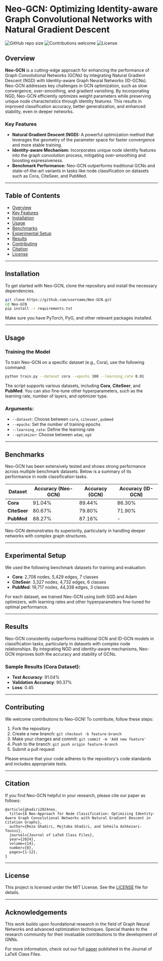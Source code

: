 
# Neo-GCN: Optimizing Identity-aware Graph Convolutional Networks with Natural Gradient Descent

![GitHub repo size](https://img.shields.io/github/repo-size/username/Neo-GCN) ![Contributions welcome](https://img.shields.io/badge/contributions-welcome-brightgreen) ![License](https://img.shields.io/github/license/username/Neo-GCN)

## Overview

**Neo-GCN** is a cutting-edge approach for enhancing the performance of Graph Convolutional Networks (GCNs) by integrating Natural Gradient Descent (NGD) with Identity-aware Graph Neural Networks (ID-GCNs). Neo-GCN addresses key challenges in GCN optimization, such as slow convergence, over-smoothing, and gradient vanishing. By incorporating NGD, Neo-GCN efficiently optimizes weight parameters while preserving unique node characteristics through identity features. This results in improved classification accuracy, better generalization, and enhanced stability, even in deeper networks.

### Key Features
- **Natural Gradient Descent (NGD):** A powerful optimization method that leverages the geometry of the parameter space for faster convergence and more stable training.
- **Identity-aware Mechanism:** Incorporates unique node identity features into the graph convolution process, mitigating over-smoothing and boosting expressiveness.
- **Benchmark Performance:** Neo-GCN outperforms traditional GCNs and state-of-the-art variants in tasks like node classification on datasets such as Cora, CiteSeer, and PubMed.

---

## Table of Contents

- [Overview](#overview)
- [Key Features](#key-features)
- [Installation](#installation)
- [Usage](#usage)
- [Benchmarks](#benchmarks)
- [Experimental Setup](#experimental-setup)
- [Results](#results)
- [Contributing](#contributing)
- [Citation](#citation)
- [License](#license)

---

## Installation

To get started with Neo-GCN, clone the repository and install the necessary dependencies.

```bash
git clone https://github.com/username/Neo-GCN.git
cd Neo-GCN
pip install -r requirements.txt
```

Make sure you have PyTorch, PyG, and other relevant packages installed.

---

## Usage

### Training the Model
To train Neo-GCN on a specific dataset (e.g., Cora), use the following command:

```bash
python train.py --dataset cora --epochs 100 --learning_rate 0.01
```

The script supports various datasets, including **Cora**, **CiteSeer**, and **PubMed**. You can also fine-tune other hyperparameters, such as the learning rate, number of layers, and optimizer type.

### Arguments:
- `--dataset`: Choose between `cora`, `citeseer`, `pubmed`
- `--epochs`: Set the number of training epochs
- `--learning_rate`: Define the learning rate
- `--optimizer`: Choose between `adam`, `sgd`
  
---

## Benchmarks

Neo-GCN has been extensively tested and shows strong performance across multiple benchmark datasets. Below is a summary of its performance in node classification tasks.

| Dataset   | Accuracy (Neo-GCN) | Accuracy (GCN) | Accuracy (ID-GCN) |
|-----------|--------------------|----------------|-------------------|
| **Cora**  | 91.04%             | 89.44%         | 86.30%            |
| **CiteSeer** | 80.67%          | 79.80%         | 71.90%            |
| **PubMed**  | 88.27%           | 87.16%         | -                 |

Neo-GCN demonstrates its superiority, particularly in handling deeper networks with complex graph structures.

---

## Experimental Setup

We used the following benchmark datasets for training and evaluation:

- **Cora**: 2,708 nodes, 5,429 edges, 7 classes
- **CiteSeer**: 3,327 nodes, 4,732 edges, 6 classes
- **PubMed**: 19,717 nodes, 44,338 edges, 3 classes

For each dataset, we trained Neo-GCN using both SGD and Adam optimizers, with learning rates and other hyperparameters fine-tuned for optimal performance.

---

## Results

Neo-GCN consistently outperforms traditional GCN and ID-GCN models in classification tasks, particularly in datasets with complex node relationships. By integrating NGD and identity-aware mechanisms, Neo-GCN improves both the accuracy and stability of GCNs.

### Sample Results (Cora Dataset):
- **Test Accuracy**: 91.04%
- **Validation Accuracy**: 90.37%
- **Loss**: 0.45

---

## Contributing

We welcome contributions to Neo-GCN! To contribute, follow these steps:
1. Fork the repository
2. Create a new branch: `git checkout -b feature-branch`
3. Make your changes and commit: `git commit -m 'Add new feature'`
4. Push to the branch: `git push origin feature-branch`
5. Submit a pull request

Please ensure that your code adheres to the repository's code standards and includes appropriate tests.

---

## Citation

If you find Neo-GCN helpful in your research, please cite our paper as follows:

```
@article{ghadiri2024neo,
  title={A Neo-Approach for Node Classification: Optimizing Identity-Aware Graph Convolutional Networks with Natural Gradient Descent in Citation Graphs},
  author={Reza Ghadiri, Mojtaba Ghadiri, and Soheila Ashkezari-Toussi},
  journal={Journal of LaTeX Class Files},
  year={2024},
  volume={14},
  number={8},
  pages={1-12},
}
```

---

## License

This project is licensed under the MIT License. See the [LICENSE](LICENSE) file for details.

---

## Acknowledgements

This work builds upon foundational research in the field of Graph Neural Networks and advanced optimization techniques. Special thanks to the research community for their invaluable contributions to the development of GNNs.

For more information, check out our full [paper](https://linktopaper.com) published in the Journal of LaTeX Class Files.

